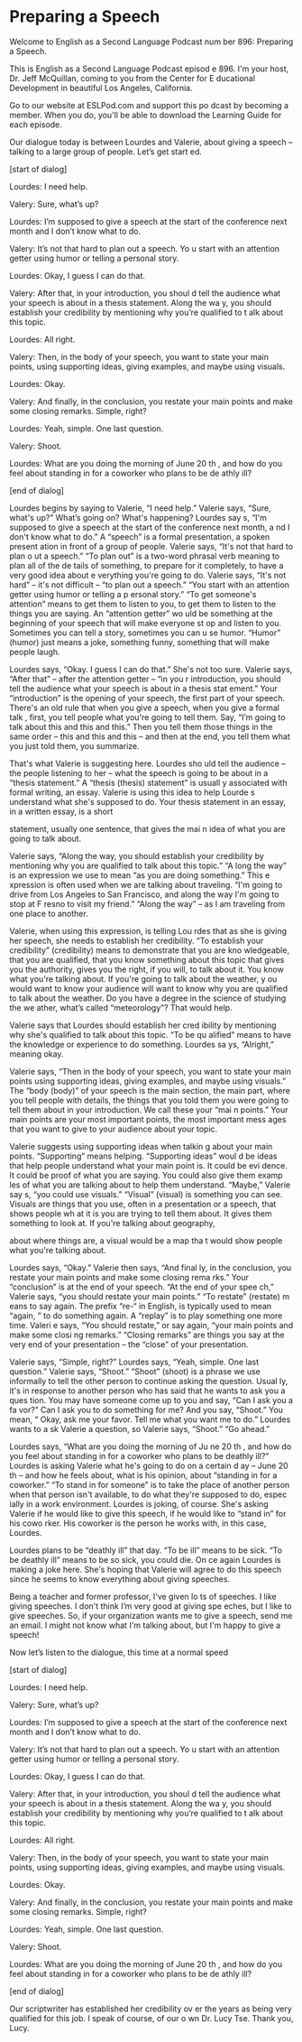 # Preparing a Speech

Welcome to English as a Second Language Podcast num ber 896: Preparing a Speech.

This is English as a Second Language Podcast episod e 896. I'm your host, Dr. Jeff McQuillan, coming to you from the Center for E ducational Development in beautiful Los Angeles, California.

Go to our website at ESLPod.com and support this po dcast by becoming a member. When you do, you'll be able to download the  Learning Guide for each episode.

Our dialogue today is between Lourdes and Valerie, about giving a speech – talking to a large group of people. Let’s get start ed.

[start of dialog]

Lourdes: I need help.

Valery: Sure, what’s up?

Lourdes: I’m supposed to give a speech at the start  of the conference next month and I don’t know what to do.

Valery: It’s not that hard to plan out a speech. Yo u start with an attention getter using humor or telling a personal story.

Lourdes: Okay, I guess I can do that.

Valery: After that, in your introduction, you shoul d tell the audience what your speech is about in a thesis statement. Along the wa y, you should establish your credibility by mentioning why you’re qualified to t alk about this topic.

Lourdes: All right.

Valery: Then, in the body of your speech, you want to state your main points, using supporting ideas, giving examples, and maybe using visuals.

Lourdes: Okay.

Valery: And finally, in the conclusion, you restate  your main points and make some closing remarks. Simple, right?

Lourdes: Yeah, simple. One last question.

Valery: Shoot.

Lourdes: What are you doing the morning of June 20 th , and how do you feel about standing in for a coworker who plans to be de athly ill?

[end of dialog]

Lourdes begins by saying to Valerie, “I need help.”  Valerie says, “Sure, what's up?” What’s going on? What's happening? Lourdes say s, “I'm supposed to give a speech at the start of the conference next month, a nd I don't know what to do.” A “speech” is a formal presentation, a spoken present ation in front of a group of people. Valerie says, “It's not that hard to plan o ut a speech.” “To plan out” is a two-word phrasal verb meaning to plan all of the de tails of something, to prepare for it completely, to have a very good idea about e verything you're going to do. Valerie says, “It's not hard” – it's not difficult – “to plan out a speech.” “You start with an attention getter using humor or telling a p ersonal story.” “To get someone's attention” means to get them to listen to  you, to get them to listen to the things you are saying. An “attention getter” wo uld be something at the beginning of your speech that will make everyone st op and listen to you. Sometimes you can tell a story, sometimes you can u se humor. “Humor” (humor) just means a joke, something funny, something that will make people laugh.

Lourdes says, “Okay. I guess I can do that.” She's not too sure. Valerie says, “After that” – after the attention getter – “in you r introduction, you should tell the audience what your speech is about in a thesis stat ement.” Your “introduction” is the opening of your speech, the first part of your speech. There's an old rule that when you give a speech, when you give a formal talk , first, you tell people what you're going to tell them. Say, “I’m going to talk about this and this and this.” Then you tell them those things in the same order –  this and this and this – and then at the end, you tell them what you just told them, you summarize.

That's what Valerie is suggesting here. Lourdes sho uld tell the audience – the people listening to her – what the speech is going to be about in a “thesis statement.” A “thesis (thesis) statement” is usuall y associated with formal writing, an essay. Valerie is using this idea to help Lourde s understand what she's supposed to do. Your thesis statement in an essay, in a written essay, is a short

statement, usually one sentence, that gives the mai n idea of what you are going to talk about.

Valerie says, “Along the way, you should establish your credibility by mentioning why you are qualified to talk about this topic.” “A long the way” is an expression we use to mean “as you are doing something.” This e xpression is often used when we are talking about traveling. “I'm going to drive from Los Angeles to San Francisco, and along the way I'm going to stop at F resno to visit my friend.” “Along the way” – as I am traveling from one place to another.

Valerie, when using this expression, is telling Lou rdes that as she is giving her speech, she needs to establish her credibility. “To  establish your credibility” (credibility) means to demonstrate that you are kno wledgeable, that you are qualified, that you know something about this topic  that gives you the authority, gives you the right, if you will, to talk about it.  You know what you're talking about. If you're going to talk about the weather, y ou would want to know your audience will want to know why you are qualified to  talk about the weather. Do you have a degree in the science of studying the we ather, what’s called “meteorology”? That would help.

Valerie says that Lourdes should establish her cred ibility by mentioning why she's qualified to talk about this topic. “To be qu alified” means to have the knowledge or experience to do something. Lourdes sa ys, “Alright,” meaning okay.

Valerie says, “Then in the body of your speech, you  want to state your main points using supporting ideas, giving examples, and  maybe using visuals.” The “body (body)” of your speech is the main section, the main part, where you tell people with details, the things that you told them you were going to tell them about in your introduction. We call these your “mai n points.” Your main points are your most important points, the most important mess ages that you want to give to your audience about your topic.

Valerie suggests using supporting ideas when talkin g about your main points. “Supporting” means helping. “Supporting ideas” woul d be ideas that help people understand what your main point is. It could be evi dence. It could be proof of what you are saying. You could also give them examp les of what you are talking about to help them understand. “Maybe,” Valerie say s, “you could use visuals.” “Visual” (visual) is something you can see. Visuals  are things that you use, often in a presentation or a speech, that shows people wh at it is you are trying to tell them about. It gives them something to look at. If you're talking about geography,

about where things are, a visual would be a map tha t would show people what you're talking about.

Lourdes says, “Okay.” Valerie then says, “And final ly, in the conclusion, you restate your main points and make some closing rema rks.” Your “conclusion” is at the end of your speech. “At the end of your spee ch,” Valerie says, “you should restate your main points.” “To restate” (restate) m eans to say again. The prefix “re-“ in English, is typically used to mean “again, ” to do something again. A “replay” is to play something one more time. Valeri e says, “You should restate,” or say again, “your main points and make some closi ng remarks.” “Closing remarks” are things you say at the very end of your  presentation – the “close” of your presentation.

Valerie says, “Simple, right?” Lourdes says, “Yeah,  simple. One last question.” Valerie says, “Shoot.” “Shoot” (shoot) is a phrase we use informally to tell the other person to continue asking the question. Usual ly, it's in response to another person who has said that he wants to ask you a ques tion. You may have someone come up to you and say, “Can I ask you a fa vor?” Can I ask you to do something for me? And you say, “Shoot.” You mean, “ Okay, ask me your favor. Tell me what you want me to do.” Lourdes wants to a sk Valerie a question, so Valerie says, “Shoot.” “Go ahead.”

Lourdes says, “What are you doing the morning of Ju ne 20 th , and how do you feel about standing in for a coworker who plans to be deathly ill?” Lourdes is asking Valerie what he's going to do on a certain d ay – June 20 th  – and how he feels about, what is his opinion, about “standing in for a coworker.” “To stand in for someone” is to take the place of another person  when that person isn't available, to do what they're supposed to do, espec ially in a work environment. Lourdes is joking, of course. She's asking Valerie if he  would like to give this speech, if he would like to “stand in” for his cowo rker. His coworker is the person he works with, in this case, Lourdes.

Lourdes plans to be “deathly ill” that day. “To be ill” means to be sick. “To be deathly ill” means to be so sick, you could die. On ce again Lourdes is making a joke here. She's hoping that Valerie will agree to do this speech since he seems to know everything about giving speeches.

Being a teacher and former professor, I've given lo ts of speeches. I like giving speeches. I don't think I’m very good at giving spe eches, but I like to give speeches. So, if your organization wants me to give  a speech, send me an email. I might not know what I'm talking about, but I'm happy to give a speech!

Now let’s listen to the dialogue, this time at a normal speed

[start of dialog]

Lourdes: I need help.

Valery: Sure, what’s up?

Lourdes: I’m supposed to give a speech at the start  of the conference next month and I don’t know what to do.

Valery: It’s not that hard to plan out a speech. Yo u start with an attention getter using humor or telling a personal story.

Lourdes: Okay, I guess I can do that.

Valery: After that, in your introduction, you shoul d tell the audience what your speech is about in a thesis statement. Along the wa y, you should establish your credibility by mentioning why you’re qualified to t alk about this topic.

Lourdes: All right.

Valery: Then, in the body of your speech, you want to state your main points, using supporting ideas, giving examples, and maybe using visuals.

Lourdes: Okay.

Valery: And finally, in the conclusion, you restate  your main points and make some closing remarks. Simple, right?

Lourdes: Yeah, simple. One last question.

Valery: Shoot.

Lourdes: What are you doing the morning of June 20 th , and how do you feel about standing in for a coworker who plans to be de athly ill?

[end of dialog]

Our scriptwriter has established her credibility ov er the years as being very qualified for this job. I speak of course, of our o wn Dr. Lucy Tse. Thank you, Lucy.



